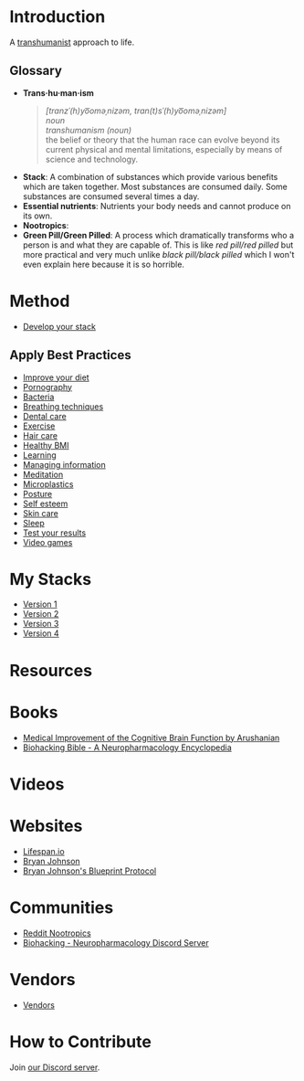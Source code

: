 # Introduction

A [transhumanist](https://en.wikipedia.org/wiki/Transhumanism) approach to life.

## Glossary
- **Trans·hu·man·ism**  
    > *[tranzˈ(h)yo͞oməˌnizəm, tran(t)sˈ(h)yo͞oməˌnizəm]*  
    > *noun*  
    > *transhumanism (noun)*  
    > the belief or theory that the human race can evolve beyond its current physical and mental limitations, especially by means of science and technology.  
- **Stack**: A combination of substances which provide various benefits which are taken together. Most substances are consumed daily. Some substances are consumed several times a day.
- **Essential nutrients**: Nutrients your body needs and cannot produce on its own.
- **Nootropics**: 
- **Green Pill/Green Pilled**: A process which dramatically transforms who a person is and what they are capable of. This is like *red pill/red pilled* but more practical and very much unlike *black pill/black pilled* which I won't even explain here because it is so horrible.

# Method
- [Develop your stack](Best%20Practices/Develop%20Your%20Stack.md)

## Apply Best Practices
- [Improve your diet](Food.md)
- [Pornography](Best%20Practices/Avoid%20Pornography.md)
- [Bacteria](Best%20Practices/Bacteria%20Prevention.md)
- [Breathing techniques](Best%20Practices/Breathing%20Techniques.md)
- [Dental care](Best%20Practices/Dental%20Care.md)
- [Exercise](Best%20Practices/Exercise.md)
- [Hair care](Best%20Practices/Hair%20Care.md)
- [Healthy BMI](Best%20Practices/Healthy%20BMI.md)
- [Learning](Best%20Practices/Learning.md)
- [Managing information](Best%20Practices/Managing%20Information.md)
- [Meditation](Best%20Practices/Meditation.md)
- [Microplastics](Best%20Practices/Microplastics.md)
- [Posture](Best%20Practices/Posture.md)
- [Self esteem](Best%20Practices/Self%20Esteem.md)
- [Skin care](Best%20Practices/Skin%20Care.md)
- [Sleep](Best%20Practices/Sleep.md)
- [Test your results](Best%20Practices/Test%20Your%20Results.md)
- [Video games](Best%20Practices/Video%20Games.md)

# My Stacks
- [Version 1](Stacks/v1.md)
- [Version 2](Stacks/v2.md)
- [Version 3](Stacks/v3.md)
- [Version 4](Stacks/v4.md)

# Resources
# Books
- [Medical Improvement of the Cognitive Brain Function by Arushanian](https://cosmicnootropic.com/wp-content/uploads/2022/10/Books-about-Nootropics.-Arushanian.Chapters-1-2-with-the-cover.pdf)
- [Biohacking Bible - A Neuropharmacology Encyclopedia](https://ryderlefeg.gumroad.com/l/biohackingbible)

# Videos

# Websites
- [Lifespan.io](https://www.lifespan.io/)
- [Bryan Johnson](https://en.wikipedia.org/wiki/Bryan_Johnson#Project_Blueprint)
- [Bryan Johnson's Blueprint Protocol](https://protocol.bryanjohnson.com)

# Communities
- [Reddit Nootropics](https://www.reddit.com/r/Nootropics/)
- [Biohacking - Neuropharmacology Discord Server](https://discord.gg/BsZSPrve)

# Vendors
- [Vendors](Vendors.md)

# How to Contribute
Join [our Discord server](https://discord.gg/j43t5jAv).